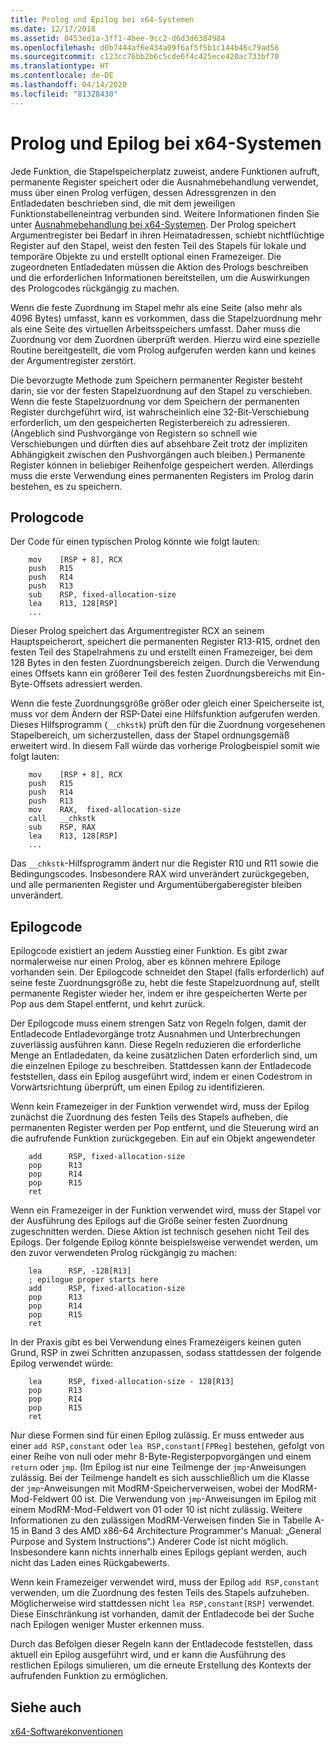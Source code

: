 ```yaml
---
title: Prolog und Epilog bei x64-Systemen
ms.date: 12/17/2018
ms.assetid: 0453ed1a-3ff1-4bee-9cc2-d6d3d6384984
ms.openlocfilehash: d0b7444af6e434a09f6af5f5b1c144b46c79ad56
ms.sourcegitcommit: c123cc76bb2b6c5cde6f4c425ece420ac733bf70
ms.translationtype: HT
ms.contentlocale: de-DE
ms.lasthandoff: 04/14/2020
ms.locfileid: "81328430"
---
```

# <a name="x64-prolog-and-epilog"></a>Prolog und Epilog bei x64-Systemen

Jede Funktion, die Stapelspeicherplatz zuweist, andere Funktionen aufruft, permanente Register speichert oder die Ausnahmebehandlung verwendet, muss über einen Prolog verfügen, dessen Adressgrenzen in den Entladedaten beschrieben sind, die mit dem jeweiligen Funktionstabelleneintrag verbunden sind. Weitere Informationen finden Sie unter [Ausnahmebehandlung bei x64-Systemen](../build/exception-handling-x64.md). Der Prolog speichert Argumentregister bei Bedarf in ihren Heimatadressen, schiebt nichtflüchtige Register auf den Stapel, weist den festen Teil des Stapels für lokale und temporäre Objekte zu und erstellt optional einen Framezeiger. Die zugeordneten Entladedaten müssen die Aktion des Prologs beschreiben und die erforderlichen Informationen bereitstellen, um die Auswirkungen des Prologcodes rückgängig zu machen.

Wenn die feste Zuordnung im Stapel mehr als eine Seite (also mehr als 4096 Bytes) umfasst, kann es vorkommen, dass die Stapelzuordnung mehr als eine Seite des virtuellen Arbeitsspeichers umfasst. Daher muss die Zuordnung vor dem Zuordnen überprüft werden. Hierzu wird eine spezielle Routine bereitgestellt, die vom Prolog aufgerufen werden kann und keines der Argumentregister zerstört.

Die bevorzugte Methode zum Speichern permanenter Register besteht darin, sie vor der festen Stapelzuordnung auf den Stapel zu verschieben. Wenn die feste Stapelzuordnung vor dem Speichern der permanenten Register durchgeführt wird, ist wahrscheinlich eine 32-Bit-Verschiebung erforderlich, um den gespeicherten Registerbereich zu adressieren. (Angeblich sind Pushvorgänge von Registern so schnell wie Verschiebungen und dürften dies auf absehbare Zeit trotz der impliziten Abhängigkeit zwischen den Pushvorgängen auch bleiben.) Permanente Register können in beliebiger Reihenfolge gespeichert werden. Allerdings muss die erste Verwendung eines permanenten Registers im Prolog darin bestehen, es zu speichern.

## <a name="prolog-code"></a>Prologcode

Der Code für einen typischen Prolog könnte wie folgt lauten:

```MASM
    mov    [RSP + 8], RCX
    push   R15
    push   R14
    push   R13
    sub    RSP, fixed-allocation-size
    lea    R13, 128[RSP]
    ...
```

Dieser Prolog speichert das Argumentregister RCX an seinem Hauptspeicherort, speichert die permanenten Register R13-R15, ordnet den festen Teil des Stapelrahmens zu und erstellt einen Framezeiger, bei dem 128 Bytes in den festen Zuordnungsbereich zeigen. Durch die Verwendung eines Offsets kann ein größerer Teil des festen Zuordnungsbereichs mit Ein-Byte-Offsets adressiert werden.

Wenn die feste Zuordnungsgröße größer oder gleich einer Speicherseite ist, muss vor dem Ändern der RSP-Datei eine Hilfsfunktion aufgerufen werden. Dieses Hilfsprogramm (`__chkstk`) prüft den für die Zuordnung vorgesehenen Stapelbereich, um sicherzustellen, dass der Stapel ordnungsgemäß erweitert wird. In diesem Fall würde das vorherige Prologbeispiel somit wie folgt lauten:

```MASM
    mov    [RSP + 8], RCX
    push   R15
    push   R14
    push   R13
    mov    RAX,  fixed-allocation-size
    call   __chkstk
    sub    RSP, RAX
    lea    R13, 128[RSP]
    ...
```

Das `__chkstk`-Hilfsprogramm ändert nur die Register R10 und R11 sowie die Bedingungscodes. Insbesondere RAX wird unverändert zurückgegeben, und alle permanenten Register und Argumentübergaberegister bleiben unverändert.

## <a name="epilog-code"></a>Epilogcode

Epilogcode existiert an jedem Ausstieg einer Funktion. Es gibt zwar normalerweise nur einen Prolog, aber es können mehrere Epiloge vorhanden sein. Der Epilogcode schneidet den Stapel (falls erforderlich) auf seine feste Zuordnungsgröße zu, hebt die feste Stapelzuordnung auf, stellt permanente Register wieder her, indem er ihre gespeicherten Werte per Pop aus dem Stapel entfernt, und kehrt zurück.

Der Epilogcode muss einem strengen Satz von Regeln folgen, damit der Entladecode Entladevorgänge trotz Ausnahmen und Unterbrechungen zuverlässig ausführen kann. Diese Regeln reduzieren die erforderliche Menge an Entladedaten, da keine zusätzlichen Daten erforderlich sind, um die einzelnen Epiloge zu beschreiben. Stattdessen kann der Entladecode feststellen, dass ein Epilog ausgeführt wird, indem er einen Codestrom in Vorwärtsrichtung überprüft, um einen Epilog zu identifizieren.

Wenn kein Framezeiger in der Funktion verwendet wird, muss der Epilog zunächst die Zuordnung des festen Teils des Stapels aufheben, die permanenten Register werden per Pop entfernt, und die Steuerung wird an die aufrufende Funktion zurückgegeben. Ein auf ein Objekt angewendeter

```MASM
    add      RSP, fixed-allocation-size
    pop      R13
    pop      R14
    pop      R15
    ret
```

Wenn ein Framezeiger in der Funktion verwendet wird, muss der Stapel vor der Ausführung des Epilogs auf die Größe seiner festen Zuordnung zugeschnitten werden. Diese Aktion ist technisch gesehen nicht Teil des Epilogs. Der folgende Epilog könnte beispielsweise verwendet werden, um den zuvor verwendeten Prolog rückgängig zu machen:

```MASM
    lea      RSP, -128[R13]
    ; epilogue proper starts here
    add      RSP, fixed-allocation-size
    pop      R13
    pop      R14
    pop      R15
    ret
```

In der Praxis gibt es bei Verwendung eines Framezeigers keinen guten Grund, RSP in zwei Schritten anzupassen, sodass stattdessen der folgende Epilog verwendet würde:

```MASM
    lea      RSP, fixed-allocation-size - 128[R13]
    pop      R13
    pop      R14
    pop      R15
    ret
```

Nur diese Formen sind für einen Epilog zulässig. Er muss entweder aus einer `add RSP,constant` oder `lea RSP,constant[FPReg]` bestehen, gefolgt von einer Reihe von null oder mehr 8-Byte-Registerpopvorgängen und einem `return` oder `jmp`. (Im Epilog ist nur eine Teilmenge der `jmp`-Anweisungen zulässig. Bei der Teilmenge handelt es sich ausschließlich um die Klasse der `jmp`-Anweisungen mit ModRM-Speicherverweisen, wobei der ModRM-Mod-Feldwert 00 ist. Die Verwendung von `jmp`-Anweisungen im Epilog mit einem ModRM-Mod-Feldwert von 01 oder 10 ist nicht zulässig. Weitere Informationen zu den zulässigen ModRM-Verweisen finden Sie in Tabelle A-15 in Band 3 des AMD x86-64 Architecture Programmer's Manual: „General Purpose and System Instructions“.) Anderer Code ist nicht möglich. Insbesondere kann nichts innerhalb eines Epilogs geplant werden, auch nicht das Laden eines Rückgabewerts.

Wenn kein Framezeiger verwendet wird, muss der Epilog `add RSP,constant` verwenden, um die Zuordnung des festen Teils des Stapels aufzuheben. Möglicherweise wird stattdessen nicht `lea RSP,constant[RSP]` verwendet. Diese Einschränkung ist vorhanden, damit der Entladecode bei der Suche nach Epilogen weniger Muster erkennen muss.

Durch das Befolgen dieser Regeln kann der Entladecode feststellen, dass aktuell ein Epilog ausgeführt wird, und er kann die Ausführung des restlichen Epilogs simulieren, um die erneute Erstellung des Kontexts der aufrufenden Funktion zu ermöglichen.

## <a name="see-also"></a>Siehe auch

[x64-Softwarekonventionen](x64-software-conventions.md)
